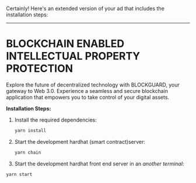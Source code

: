 Certainly! Here's an extended version of your ad that includes the installation steps:

---

# BLOCKCHAIN ENABLED INTELLECTUAL PROPERTY PROTECTION

Explore the future of decentralized technology with BLOCKGUARD, your gateway to Web 3.0. Experience a seamless and secure blockchain application that empowers you to take control of your digital assets.

**Installation Steps:**

1. Install the required dependencies:

   ```bash
   yarn install
   ```

2. Start the development hardhat (smart contract)server:

   ```bash
   yarn chain
   ```

3. Start the development hardhat front end server in an _another terminal_:

```bash
yarn start
```

